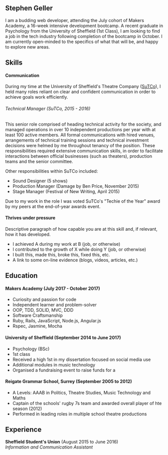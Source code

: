 ## Stephen Geller

I am a budding web developer, attending the July cohort of Makers Academy, a 16-week intensive development bootcamp. A recent graduate in Psychology from the University of Sheffield (1st Class), I am looking to find a job in the tech industry following completion of the bootcamp in October. I am currently open-minded to the specifics of what that will be, and happy to explore new areas.

## Skills

#### Communication

During my time at the University of Sheffield's Theatre Company ([SuTCo](http://www.sutco.org/)), I held many roles reliant on clear and confident communication in order to achieve goals work efficiently.

###### Technical Manager (SuTCo, 2015 - 2016)
This senior role comprised of heading technical activity for the society, and managed operations in over 10 independent productions per year with at least 100 active members. All formal communications with hired venues, arrangements of technical training sessions and technical investment decisions were helmed by me throughout tenancy of the position.
These responsibilities required extensive communication skills, in order to facilitate interactions between official businesses (such as theaters), production teams and the senior committee.

Other responsibilities within SuTCo included:
- Sound Designer (5 shows)
- Production Manager (Damage by Ben Price, November 2015)
- Stage Manager (Festival of New Writing, April 2015)

Due to my work in the role I was voted SuTCo's "Techie of the Year" award by my peers at the end-of-year awards event.


#### Thrives under pressure

Descriptive paragraph of how capable you are at this skill and, if relevant, how it has developed.

- I achieved A during my work at B (job, or otherwise)
- I contributed to the growth of X while doing Y (job, or otherwise)
- I built this, made this, broke this, fixed this, etc.
- A link to some on-line evidence (blogs, videos, articles, etc.)

## Education

#### Makers Academy (July 2017 - October 2017)

- Curiosity and passion for code
- Independent learner and problem-solver
- OOP, TDD, SOLID, MVC, DDD
- Software Craftsmanship
- Ruby, Rails, JavaScript, Node.js, Angular.js
- Rspec, Jasmine, Mocha

#### University of Sheffield (September 2014 to June 2017)

- Psychology (BSc)
- 1st class
- Received a high 1st in my dissertation focused on social media use
- Additional modules in music technology
- Organised a fundraising event to raise funds for a

#### Reigate Grammar School, Surrey (September 2005 to 2012)

- A Levels: AAAB in Politics, Theatre Studies, Music Technology and Maths
- Captain of the schools' rugby 7s team and awarded overall player of hte season (2012)
- Performed in leading roles in multiple school theatre productions


## Experience

**Sheffield Student's Union** (August 2015 to June 2016)    
*Information and Communication Assistant*

 
